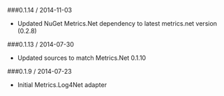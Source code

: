 ###0.1.14 / 2014-11-03
* Updated NuGet Metrics.Net dependency to latest metrics.net version (0.2.8)

###0.1.13 / 2014-07-30
* Updated sources to match Metrics.Net 0.1.10

###0.1.9 / 2014-07-23
* Initial Metrics.Log4Net adapter
